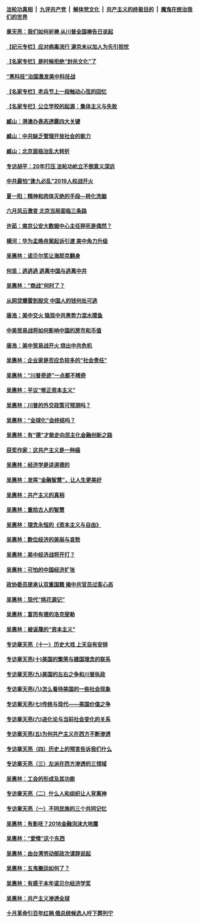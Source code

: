 

####  [法轮功真相](../../../../basic/blob/master/README.md?t=07082002) &nbsp;|&nbsp; [九评共产党](../../../../9ping.md/blob/master/README.md?t=07082002) &nbsp;|&nbsp; [解体党文化](../../../../jtdwh.md/blob/master/README.md?t=07082002)  &nbsp;|&nbsp; [共产主义的终极目的](../../../../gczydzjmd.md/blob/master/README.md?t=07082002) &nbsp;|&nbsp; [魔鬼在统治我们的世界](../../../../mgztzwmdsj.md/blob/master/README.md?t=07082002) 

#### [章天亮：我们如何祈祷 从川普全国祷告日说起](../pages/nsc423/n11944627.md?t=07082002) 

#### [【纪元专栏】应对病毒流行 渥京未以加人为先引担忧](../pages/nsc423/n11875714.md?t=07082002) 

#### [【名家专栏】是时候拒绝“封杀文化”了](../pages/nsc423/n11814093.md?t=07082002) 

#### [“黑科技”治国激发美中科技战](../pages/nsc423/n11638056.md?t=07082002) 

#### [【名家专栏】老兵节上一段触动心弦的回忆](../pages/nsc423/n11646016.md?t=07082002) 

#### [【名家专栏】公立学校的起源：集体主义与失败](../pages/nsc423/n11601833.md?t=07082002) 

#### [臧山：港澳办表态透露四大关键](../pages/nsc423/n11421628.md?t=07082002) 

#### [臧山：中共缺乏管理开放社会的能力](../pages/nsc423/n11407457.md?t=07082002) 

#### [臧山：北京面临治乱大转折](../pages/nsc423/n11406895.md?t=07082002) 

#### [专访胡平：20年打压 法轮功屹立不倒意义深远](../pages/nsc423/n11398800.md?t=07082002) 

#### [中共最怕“逢九必乱”2019人权战开火](../pages/nsc423/n11385248.md?t=07082002) 

#### [夏一阳：精神和肉体灭绝的手段—转化洗脑](../pages/nsc423/n11368250.md?t=07082002) 

#### [六月风云激变 北京当局面临三条路](../pages/nsc423/n11313668.md?t=07082002) 

#### [许茹：南京公安大数据中心主任猝死是偶然？](../pages/nsc423/n11064744.md?t=07082002) 

#### [横河：华为孟晚舟案起诉引渡 美中角力升级](../pages/nsc423/n11027230.md?t=07082002) 

#### [吴惠林：诺贝尔奖让海耶克翻身](../pages/nsc423/n10890049.md?t=07082002) 

#### [何坚：逃逃逃 逃离中国与逃离中共](../pages/nsc423/n10592891.md?t=07082002) 

#### [吴惠林：“商战”何时了？](../pages/nsc423/n10573558.md?t=07082002) 

#### [从网贷爆雷到股灾 中国人的钱何处可逃](../pages/nsc423/n10572800.md?t=07082002) 

#### [唐浩：美中交火 隐现中共黑势力混水摸鱼](../pages/nsc423/n10544040.md?t=07082002) 

#### [中美贸易战将如何影响中国的房市和币值](../pages/nsc423/n10543697.md?t=07082002) 

#### [唐浩：美中贸易战开火 烧出中共危机](../pages/nsc423/n10540126.md?t=07082002) 

#### [吴惠林：企业家是否应负较多的“社会责任”](../pages/nsc423/n10535022.md?t=07082002) 

#### [吴惠林：“川普奇迹”一点都不稀奇](../pages/nsc423/n10512808.md?t=07082002) 

#### [吴惠林：平议“修正资本主义”](../pages/nsc423/n10495724.md?t=07082002) 

#### [吴惠林：川普的外交政策可预测吗？](../pages/nsc423/n10462387.md?t=07082002) 

#### [吴惠林：“全球化”会终结吗？](../pages/nsc423/n10452838.md?t=07082002) 

#### [吴惠林：有“德”才能走向民主化金融创新之路](../pages/nsc423/n10432292.md?t=07082002) 

#### [获奖作家：这共产主义是一种癌](../pages/nsc423/n10431541.md?t=07082002) 

#### [吴惠林：经济学是讲道德的](../pages/nsc423/n10398014.md?t=07082002) 

#### [吴惠林：发挥“金融智慧”，让人生更美好](../pages/nsc423/n10375019.md?t=07082002) 

#### [吴惠林：共产主义的真相](../pages/nsc423/n10351394.md?t=07082002) 

#### [吴惠林：重拾古人的智慧](../pages/nsc423/n10337691.md?t=07082002) 

#### [吴惠林：理念永恒的《资本主义与自由》](../pages/nsc423/n10316274.md?t=07082002) 

#### [吴惠林：数位经济的美丽与哀愁](../pages/nsc423/n10292946.md?t=07082002) 

#### [吴惠林：美中经济战将开打？](../pages/nsc423/n10258825.md?t=07082002) 

#### [吴惠林：可怕的中国经济扩张](../pages/nsc423/n10219147.md?t=07082002) 

#### [政协委员提承认双重国籍 揭中共官员过客心态](../pages/nsc423/n10208809.md?t=07082002) 

#### [吴惠林：现代“桃花源记”](../pages/nsc423/n10185234.md?t=07082002) 

#### [吴惠林：富而有德的洛克斐勒](../pages/nsc423/n10142264.md?t=07082002) 

#### [吴惠林：被诬蔑的“资本主义”](../pages/nsc423/n10124816.md?t=07082002) 

#### [专访章天亮（十一）历史大戏 上天自有安排](../pages/nsc423/n10094905.md?t=07082002) 

#### [专访章天亮(十)美国的繁荣与建国理念的联系](../pages/nsc423/n10094899.md?t=07082002) 

#### [专访章天亮(九)美国的左右之争和川普执政](../pages/nsc423/n10094889.md?t=07082002) 

#### [专访章天亮(八)怎么看待美国的一些社会现象](../pages/nsc423/n10094857.md?t=07082002) 

#### [专访章天亮(七)传统与现代——美国价值之争](../pages/nsc423/n10093140.md?t=07082002) 

#### [专访章天亮(六)进化论与当前社会变化的关系](../pages/nsc423/n10092036.md?t=07082002) 

#### [专访章天亮(五)为何共产主义在西方不断渗透](../pages/nsc423/n10083620.md?t=07082002) 

#### [专访章天亮（四）历史上的预言告诉我们什么](../pages/nsc423/n10083606.md?t=07082002) 

#### [专访章天亮（三）左派在西方渗透的三领域](../pages/nsc423/n10081115.md?t=07082002) 

#### [吴惠林：工会的形成及其功能](../pages/nsc423/n10080633.md?t=07082002) 

#### [专访章天亮（二）什么人和组织让人背离神](../pages/nsc423/n10076637.md?t=07082002) 

#### [专访章天亮（一）不同民族的三个共同记忆](../pages/nsc423/n10074188.md?t=07082002) 

#### [吴惠林：有影呒？2018金融泡沫大地震](../pages/nsc423/n10040534.md?t=07082002) 

#### [吴惠林：“爱情”这个东西](../pages/nsc423/n10019423.md?t=07082002) 

#### [吴惠林：由台湾劳动部政次请辞说起](../pages/nsc423/n9979679.md?t=07082002) 

#### [吴惠林：五鬼搬运如何了？](../pages/nsc423/n9925338.md?t=07082002) 

#### [吴惠林：有感于本年诺贝尔经济学奖](../pages/nsc423/n9871883.md?t=07082002) 

#### [吴惠林：共产主义渗透全球](../pages/nsc423/n9812748.md?t=07082002) 

#### [十月革命引百年红祸 俄总统候选人吁下葬列宁](../pages/nsc423/n9810182.md?t=07082002) 


